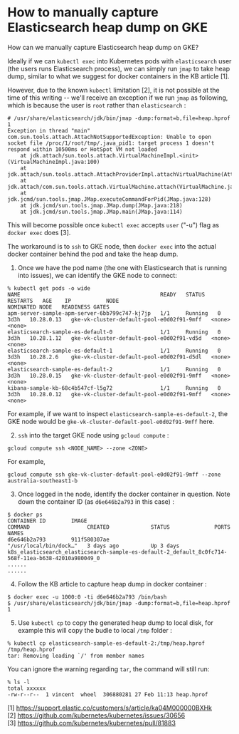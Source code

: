 # How to manually capture Elasticsearch heap dump on GKE



How can we manually capture Elasticsearch heap dump on GKE?

Ideally if we can `kubectl exec` into Kubernetes pods with `elasticsearch` user (the users runs Elasticsearch process), we can simply run `jmap` to take heap dump, similar to what we suggest for docker containers in the KB article [1]. 

However, due to the known `kubectl` limitation [2], it is not possible at the time of this writing -- we'll receive an exception if we run `jmap` as following, which is because the user is `root` rather than `elasticsearch` :

```
# /usr/share/elasticsearch/jdk/bin/jmap -dump:format=b,file=heap.hprof 1
Exception in thread "main" com.sun.tools.attach.AttachNotSupportedException: Unable to open socket file /proc/1/root/tmp/.java_pid1: target process 1 doesn't respond within 10500ms or HotSpot VM not loaded
	at jdk.attach/sun.tools.attach.VirtualMachineImpl.<init>(VirtualMachineImpl.java:100)
	at jdk.attach/sun.tools.attach.AttachProviderImpl.attachVirtualMachine(AttachProviderImpl.java:58)
	at jdk.attach/com.sun.tools.attach.VirtualMachine.attach(VirtualMachine.java:207)
	at jdk.jcmd/sun.tools.jmap.JMap.executeCommandForPid(JMap.java:128)
	at jdk.jcmd/sun.tools.jmap.JMap.dump(JMap.java:218)
	at jdk.jcmd/sun.tools.jmap.JMap.main(JMap.java:114)
```


This will become possible once `kubectl exec` accepts `user` ("-u") flag as `docker exec` does [3]. 


The workaround is to `ssh` to GKE node, then `docker exec` into the actual docker container behind the pod and take the heap dump.

1. Once we have the pod name (the one with Elasticsearch that is running into issues), we can identify the GKE node to connect:
```
% kubectl get pods -o wide
NAME                                            READY   STATUS    RESTARTS   AGE    IP           NODE                                        NOMINATED NODE   READINESS GATES
apm-server-sample-apm-server-6bb799c747-kj7jp   1/1     Running   0          3d3h   10.28.0.13   gke-vk-cluster-default-pool-e0d02f91-9mff   <none>           <none>
elasticsearch-sample-es-default-0               1/1     Running   0          3d3h   10.28.1.12   gke-vk-cluster-default-pool-e0d02f91-vd5d   <none>           <none>
elasticsearch-sample-es-default-1               1/1     Running   0          3d3h   10.28.2.6    gke-vk-cluster-default-pool-e0d02f91-d5dl   <none>           <none>
elasticsearch-sample-es-default-2               1/1     Running   0          3d3h   10.28.0.15   gke-vk-cluster-default-pool-e0d02f91-9mff   <none>           <none>
kibana-sample-kb-68c4b547cf-l5g72               1/1     Running   0          3d3h   10.28.0.12   gke-vk-cluster-default-pool-e0d02f91-9mff   <none>           <none>
```
For example, if we want to inspect `elasticsearch-sample-es-default-2`, the GKE node would be `gke-vk-cluster-default-pool-e0d02f91-9mff` here.

2. `ssh` into the target GKE node using `gcloud compute` :
```
gcloud compute ssh <NODE_NAME> --zone <ZONE>
```
For example,
```
gcloud compute ssh gke-vk-cluster-default-pool-e0d02f91-9mff --zone australia-southeast1-b
```

3. Once logged in the node, identify the docker container in question. Note down the container ID (as `d6e646b2a793` in this case) :
```
$ docker ps
CONTAINER ID        IMAGE                                                 COMMAND                  CREATED             STATUS              PORTS               NAMES
d6e646b2a793        911f580307ae                                          "/usr/local/bin/dock…"   3 days ago          Up 3 days                               k8s_elasticsearch_elasticsearch-sample-es-default-2_default_8c0fc714-568f-11ea-b638-42010a980049_0
......
......
```

4. Follow the KB article to capture heap dump in docker container :
```
$ docker exec -u 1000:0 -ti d6e646b2a793 /bin/bash
$ /usr/share/elasticsearch/jdk/bin/jmap -dump:format=b,file=heap.hprof 1
```

5. Use `kubectl cp` to copy the generated heap dump to local disk, for example this will copy the budle to local `/tmp` folder :
```
% kubectl cp elasticsearch-sample-es-default-2:/tmp/heap.hprof /tmp/heap.hprof
tar: Removing leading `/' from member names
```
You can ignore the warning regarding `tar`, the command will still run:
```
% ls -l
total xxxxxx
-rw-r--r--  1 vincent  wheel  306880281 27 Feb 11:13 heap.hprof
```

[1] https://support.elastic.co/customers/s/article/ka04M000000BXHk  
[2] https://github.com/kubernetes/kubernetes/issues/30656  
[3] https://github.com/kubernetes/kubernetes/pull/81883
